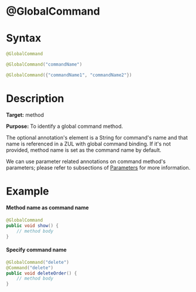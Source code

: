 # @GlobalCommand

Syntax
======

``` java
@GlobalCommand

@GlobalCommand("commandName")

@GlobalCommand({"commandName1", "commandName2"})
```

Description
===========

**Target:** method

**Purpose:** To identify a global command method.

The optional annotation's element is a String for command's name and that name is referenced in a ZUL with global command binding. If it's not provided, method name is set as the command name by default.

We can use parameter related annotations on command method's parameters; please refer to subsections of [ Parameters](./parameters.html) for more information.

Example
=======

#### Method name as command name
``` java
@GlobalCommand
public void show() {
    // method body
}
```
#### Specify command name
``` java
@GlobalCommand("delete")
@Command("delete")
public void deleteOrder() {
    // method body
}
```
